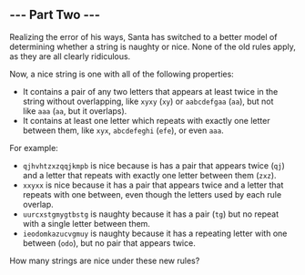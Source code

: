 --- Part Two ---
----------------

Realizing the error of his ways, Santa has switched to a better model of determining whether a string is naughty or nice. None of the old rules apply, as they are all clearly ridiculous.

Now, a nice string is one with all of the following properties:

-   It contains a pair of any two letters that appears at least twice in the string without overlapping, like `xyxy` (`xy`) or `aabcdefgaa` (`aa`), but not like `aaa` (`aa`, but it overlaps).
-   It contains at least one letter which repeats with exactly one letter between them, like `xyx`, `abcdefeghi` (`efe`), or even `aaa`.

For example:

-   `qjhvhtzxzqqjkmpb` is nice because is has a pair that appears twice (`qj`) and a letter that repeats with exactly one letter between them (`zxz`).
-   `xxyxx` is nice because it has a pair that appears twice and a letter that repeats with one between, even though the letters used by each rule overlap.
-   `uurcxstgmygtbstg` is naughty because it has a pair (`tg`) but no repeat with a single letter between them.
-   `ieodomkazucvgmuy` is naughty because it has a repeating letter with one between (`odo`), but no pair that appears twice.

How many strings are nice under these new rules?